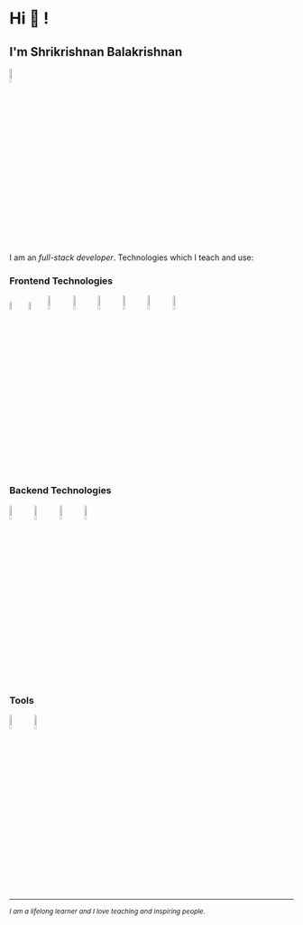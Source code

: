 <!--- 👋 Hi, I’m @Shrikrishnan
- 👀 I’m interested in Software Development 
- 🌱 I’m currently learning to become Full stack Developer 
- 💞️ I’m looking to collaborate on new things
- 📫 How to reach me whats App me on 7418144913 --->

<!---
Shrikrishnan/Shrikrishnan is a ✨ special ✨ repository because its `README.md` (this file) appears on your GitHub profile.
You can click the Preview link to take a look at your changes.
--->
# Hi 👋 !

## I'm Shrikrishnan Balakrishnan

<div>
<a href="https://www.linkedin.com/in/shrikrishnan-balakrishnan-498b3810a/" target="_blank"><img src='./images/linkedin.svg' alt='LinkedIn' width="8%"></a>
</div>

I am an _full-stack developer_.
Technologies which I teach and use:

### Frontend Technologies

<div>
  <img src ="./images/html-5.svg" alt="HTML5 logo" width="6%" title='HTML5'/>
  <img src ="./images/css-3.svg" alt="CSS3 logo" width="6%" title='CSS3'/>
  <img src ="./images/bootstrap.svg" alt="Bootstrap logo" width="8%" title='Bootstrap'/>
  <img src ="./images/sass.svg" alt="Sass logo" width="8%" title='Sass'/>
  <img src ="./images/javascript.svg" alt="JavaScript logo" width="8%" title='JavaScript'/>
  <img src ="./images/es6.svg" alt="ES6 logo" width="8%" title='ES6'/>
  <img src ="./images/react.svg" alt="react logo" width="8%" title='React'/>
  <img src ="./images/redux.svg" alt="redux logo" width="8%" title='Redux'/>
  <div>

### Backend Technologies

<div>
  <img src ="./images/nodejs.svg" alt="Node logo" width="8%" title='Nodejs'/>
  <img src ="./images/express.svg" alt="express logo" width="8%" title='Express'/>
  <img src ="./images/mongodb.svg" alt="D3 logo" width="8%" title='MongoDB'/>
  <img src ="./images/sqlite.svg" alt="sqlite logo" width="8%" title='sqlite'/>
</div>

### Tools

<div>
   <img src ="./images/visual-studio-code.svg" alt="VS Code logo" width="8%" title='Visual Studio Code'/>
  <img src ="./images/git.svg" alt="Git logo" width="8%" title='Git'/>
  
</div>

<!-- ## Tech Stacks

- MEEN Stack
- MERN Stack
- JAM Stack
- MRF Stack -->

---

<small> _I am a lifelong learner and I love teaching and inspiring people_. </small>
